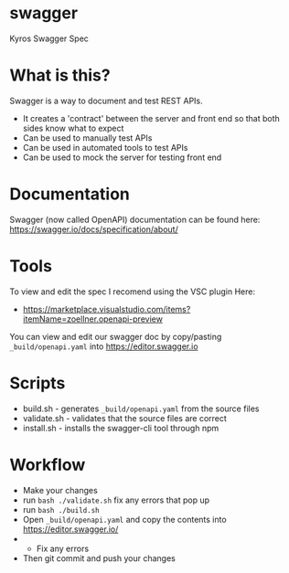 # swagger
Kyros Swagger Spec

# What is this?
Swagger is a way to document and test REST APIs. 
* It creates a 'contract' between the server and front end so that both sides know what to expect
* Can be used to manually test APIs
* Can be used in automated tools to test APIs
* Can be used to mock the server for testing front end
# Documentation
Swagger (now called OpenAPI) documentation can be found here: https://swagger.io/docs/specification/about/
# Tools
To view and edit the spec I recomend using the VSC plugin Here:
* https://marketplace.visualstudio.com/items?itemName=zoellner.openapi-preview

You can view and edit our swagger doc by copy/pasting `_build/openapi.yaml` into https://editor.swagger.io

# Scripts
* build.sh - generates `_build/openapi.yaml` from the source files
* validate.sh - validates that the source files are correct
* install.sh - installs the swagger-cli tool through npm

# Workflow
* Make your changes
* run `bash ./validate.sh` fix any errors that pop up
* run `bash ./build.sh` 
* Open `_build/openapi.yaml` and copy the contents into https://editor.swagger.io/
* * Fix any errors
* Then git commit and push your changes